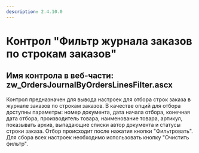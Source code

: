 ```yaml
---
description: 2.4.10.0
---
```


# Контрол "Фильтр журнала заказов по строкам заказов"

## Имя контрола в веб-части: zw\_OrdersJournalByOrdersLinesFilter.ascx

Контрол предназначен для вывода настроек для отбора строк заказа в журнале заказов по строкам заказов. В качестве опций для отбора доступны параметры: номер документа, дата начала отбора, конечная дата отбора, производитель товара, наименование товара, артикул, показывать архив, выпадающие списки автор документа и статусы строки заказа. Отбор происходит после нажатия кнопки "Фильтровать". Для сбора всех настроек необходимо использовать кнопку "Очистить фильтр".

